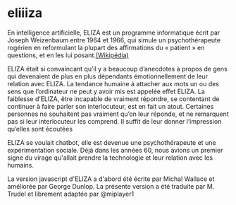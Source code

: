 # eliiiza


En intelligence artificielle, ELIZA est un programme informatique écrit par Joseph Weizenbaum entre 1964 et 1966, qui simule un psychothérapeute rogérien en reformulant la plupart des affirmations du « patient » en questions, et en les lui posant.[(Wikipédia)](https://fr.wikipedia.org/wiki/ELIZA)

ELIZA était si convaincant qu’il y a beaucoup d’anecdotes à propos de gens qui devenaient de plus en plus dépendants émotionnellement de leur relation avec ELIZA. La tendance humaine à attacher aux mots un ou des sens que l’ordinateur ne peut y avoir mis est appelée effet ELIZA. La faiblesse d’ELIZA, être incapable de vraiment répondre, se contentant de continuer à faire parler son interlocuteur, est en fait un atout. Certaines personnes ne souhaitent pas vraiment qu’on leur réponde, et ne remarquent pas si leur interlocuteur les comprend. Il suffit de leur donner l’impression qu’elles sont écoutées

ELIZA se voulait chatbot, elle est devenue une psychothérapeute et une expérimentation sociale. Déjà dans les années 60, nous avions un premier signe du virage qu'allait prendre la technologie et leur relation avec les humains.

La version javascript d'ELIZA a d'abord été écrite par Michal Wallace et améliorée par George Dunlop.
La présente version a été traduite par M. Trudel et librement adaptée par @miplayer1
